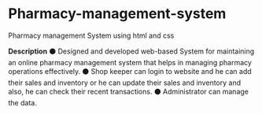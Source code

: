 # Pharmacy-management-system
Pharmacy management System using html and css

**Description**
⚫ Designed and developed web-based System for maintaining an online pharmacy management system 
that helps in managing pharmacy operations effectively.
⚫ Shop keeper can login to website and he can add their sales and inventory or he can update their sales and
inventory and also, he can check their recent transactions.
⚫ Administrator can manage the data.
